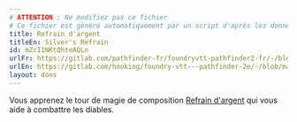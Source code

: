 ```yaml
---
# ATTENTION : Ne modifiez pas ce fichier
# Ce fichier est généré automatiquement par un script d'après les données du module Foundry VTT officiel et de sa traduction
title: Refrain d'argent
titleEn: Silver's Refrain
id: mZcI1NKtQhteAQLn
urlFr: https://gitlab.com/pathfinder-fr/foundryvtt-pathfinder2-fr/-/blob/master/data/feats/mZcI1NKtQhteAQLn.htm
urlEn: https://gitlab.com/hooking/foundry-vtt---pathfinder-2e/-/blob/master/packs/data/feats.db/silver-s-refrain.json
layout: dons
---
```

Vous apprenez le tour de magie de composition [Refrain d'argent](../sorts/refrain-d-argent.md) qui vous aide à combattre les diables.
